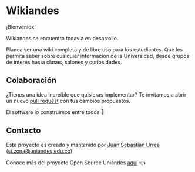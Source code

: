 # Wikiandes

¡Bienvenidx!

Wikiandes se encuentra todavia en desarrollo.

Planea ser una wiki completa y de libre uso para los estudiantes. Que les permita saber sobre cualquier información de la Universidad, desde grupos de interés hasta clases, salones y curiosidades.

## Colaboración

¿Tienes una idea increíble que quisieras implementar? Te invitamos a abrir un nuevo [pull request](https://github.com/Open-Source-Uniandes/Wikiandes/pulls) con tus cambios propuestos.

El software lo construimos entre todos 💛

## Contacto

Este proyecto es creado y mantenido por [Juan Sebastian Urrea](https://github.com/SergioZona) (sj.zona@uniandes.edu.co)

Conoce más del proyecto Open Source Uniandes [aquí](https://github.com/Open-Source-Uniandes) 👈
